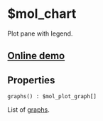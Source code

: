 # $mol_chart

Plot pane with legend.

## [Online demo](http://eigenmethod.github.io/mol/#demo=mol_chart)

## Properties

`graphs() : $mol_plot_graph[]`

List of [graphs](../plot/graph).
